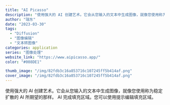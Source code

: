 ```yaml
---
title: "AI Picasso"
description: "使用强大的 AI 创建艺术。它会从您输入的文本中生成图像，就像您使用称为稳定扩散的 AI 所期望的那样。 AI 完成填充"
author: "瑞东"
date: "2023-03-30"
tags:
  - "Diffusion"
  - "图像编辑"
  - "文本转图像"
categories: application
series: "图像处理"
website_link: "https://www.aipicasso.app/"
color: "#008DE1"

thumb_image: "/img/82fdb3c16a853716c107245ff5b414af.png"
cover_image: "/img/82fdb3c16a853716c107245ff5b414af.png"
---
```


使用强大的 AI 创建艺术。它会从您输入的文本中生成图像，就像您使用称为稳定扩散的 AI 所期望的那样。 AI 完成填充区域。您可以使用提示编辑填充区域。